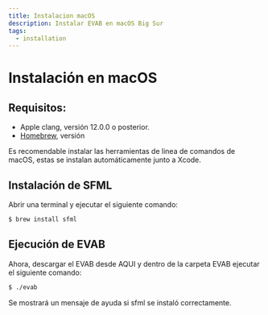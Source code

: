```yaml
---
title: Instalacion macOS
description: Instalar EVAB en macOS Big Sur
tags:
  - installation
---
```

# Instalación en macOS

## Requisitos:

- Apple clang, versión 12.0.0 o posterior.
- [Homebrew](https://brew.sh/), versión

Es recomendable instalar las herramientas de linea de comandos de macOS,
estas se instalan automáticamente junto a Xcode.

## Instalación de SFML

Abrir una terminal y ejecutar el siguiente comando:
```bash
$ brew install sfml
```

## Ejecución de EVAB

Ahora, descargar el EVAB desde AQUI y dentro de la carpeta EVAB ejecutar el siguiente comando:
  ```bash
  $ ./evab
  ```
Se mostrará un mensaje de ayuda si sfml se instaló correctamente.
